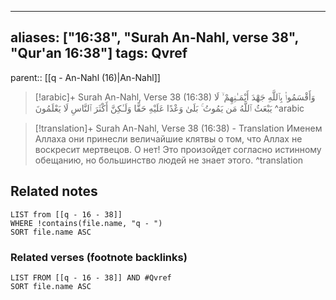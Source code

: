 
---
aliases: ["16:38", "Surah An-Nahl, verse 38", "Qur'an 16:38"]
tags: Qvref
---

parent:: [[q - An-Nahl (16)|An-Nahl]]

> [!arabic]+ Surah An-Nahl, Verse 38 (16:38)
> <span class="quran-arabic">وَأَقْسَمُوا۟ بِٱللَّهِ جَهْدَ أَيْمَـٰنِهِمْ ۙ لَا يَبْعَثُ ٱللَّهُ مَن يَمُوتُ ۚ بَلَىٰ وَعْدًا عَلَيْهِ حَقًّا وَلَـٰكِنَّ أَكْثَرَ ٱلنَّاسِ لَا يَعْلَمُونَ</span>
^arabic

> [!translation]+ Surah An-Nahl, Verse 38 (16:38) - Translation
> Именем Аллаха они принесли величайшие клятвы о том, что Аллах не воскресит мертвецов. О нет! Это произойдет согласно истинному обещанию, но большинство людей не знает этого.
^translation



## Related notes
```dataview
LIST from [[q - 16 - 38]]
WHERE !contains(file.name, "q - ")
SORT file.name ASC
```

### Related verses (footnote backlinks)
```dataview
LIST FROM [[q - 16 - 38]] AND #Qvref
SORT file.name ASC
```

